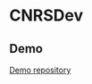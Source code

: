 CNRSDev
===================

Demo
-------------
[Demo repository](https://github.com/rtisne/CNRSDemo)
